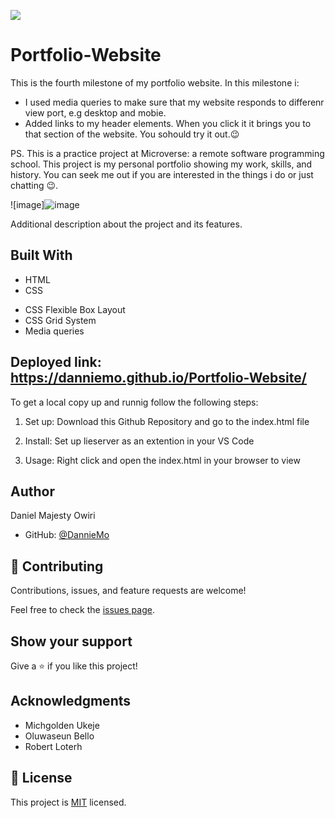 ![](https://img.shields.io/badge/Microverse-blueviolet)

# Portfolio-Website

This is the fourth milestone of my portfolio website. In this milestone i:

- I used media queries to make sure that my website responds to differenr view port, e.g desktop and mobie.
- Added links to my header elements. When you click it it brings you to that section of the website. You sohould try it out.😉

PS. This is a practice project at Microverse: a remote software programming school. This project is my personal portfolio showing my work, skills, and history. You can seek me out if you are interested in the things i do or just chatting 😉.

![image]![image](https://user-images.githubusercontent.com/53879944/126331491-61556a3f-bb2b-468f-9e12-d90eb9d1e11c.png)

Additional description about the project and its features.

## Built With

- HTML
- CSS

* CSS Flexible Box Layout
* CSS Grid System
* Media queries

## Deployed link: https://danniemo.github.io/Portfolio-Website/

To get a local copy up and runnig follow the following steps:

1. Set up:
   Download this Github Repository and go to the index.html file

2. Install:
   Set up lieserver as an extention in your VS Code

3. Usage:
   Right click and open the index.html in your browser to view

## Author

Daniel Majesty Owiri

- GitHub: [@DannieMo](https://github.com/DannieMo)

## 🤝 Contributing

Contributions, issues, and feature requests are welcome!

Feel free to check the [issues page](https://github.com/DannieMo/Hello-Microverse/issues).

## Show your support

Give a ⭐️ if you like this project!

## Acknowledgments

- Michgolden Ukeje
- Oluwaseun Bello
- Robert Loterh

## 📝 License

This project is [MIT](./MIT.md) licensed.
